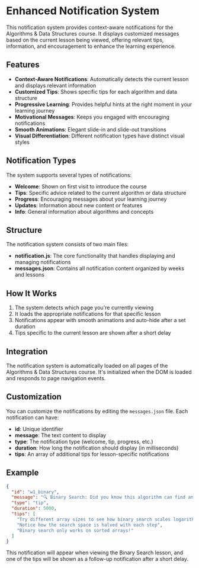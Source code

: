 # Enhanced Notification System

This notification system provides context-aware notifications for the Algorithms & Data Structures course. It displays customized messages based on the current lesson being viewed, offering relevant tips, information, and encouragement to enhance the learning experience.

## Features

- **Context-Aware Notifications**: Automatically detects the current lesson and displays relevant information
- **Customized Tips**: Shows specific tips for each algorithm and data structure
- **Progressive Learning**: Provides helpful hints at the right moment in your learning journey
- **Motivational Messages**: Keeps you engaged with encouraging notifications
- **Smooth Animations**: Elegant slide-in and slide-out transitions
- **Visual Differentiation**: Different notification types have distinct visual styles

## Notification Types

The system supports several types of notifications:

- **Welcome**: Shown on first visit to introduce the course
- **Tips**: Specific advice related to the current algorithm or data structure
- **Progress**: Encouraging messages about your learning journey
- **Updates**: Information about new content or features
- **Info**: General information about algorithms and concepts

## Structure

The notification system consists of two main files:

- **notification.js**: The core functionality that handles displaying and managing notifications
- **messages.json**: Contains all notification content organized by weeks and lessons

## How It Works

1. The system detects which page you're currently viewing
2. It loads the appropriate notifications for that specific lesson
3. Notifications appear with smooth animations and auto-hide after a set duration
4. Tips specific to the current lesson are shown after a short delay

## Integration

The notification system is automatically loaded on all pages of the Algorithms & Data Structures course. It's initialized when the DOM is loaded and responds to page navigation events.

## Customization

You can customize the notifications by editing the `messages.json` file. Each notification can have:

- **id**: Unique identifier
- **message**: The text content to display
- **type**: The notification type (welcome, tip, progress, etc.)
- **duration**: How long the notification should display (in milliseconds)
- **tips**: An array of additional tips for lesson-specific notifications

## Example

```json
{
  "id": "w1_binary",
  "message": "🔍 Binary Search: Did you know this algorithm can find an item in a sorted list of a million items in just 20 steps?",
  "type": "tip",
  "duration": 5000,
  "tips": [
    "Try different array sizes to see how binary search scales logarithmically",
    "Notice how the search space is halved with each step",
    "Binary search only works on sorted arrays!"
  ]
}
```

This notification will appear when viewing the Binary Search lesson, and one of the tips will be shown as a follow-up notification after a short delay.